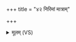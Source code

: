 +++
title = "४२ निरिमां मात्राम्"

+++
<details><summary>मूलम् (VS)</summary>

निरि॒मांमात्रां॑ मिमीमहे॒ यथाप॑रं॒ न मासा॑तै।  
श॒ते श॒रत्सु॑ नो पु॒रा ॥
</details>